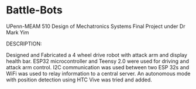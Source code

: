 # Battle-Bots
UPenn-MEAM 510 Design of Mechatronics Systems Final Project under Dr Mark Yim


DESCRIPTION:

Designed and Fabricated a 4 wheel drive robot with attack arm and display health bar. ESP32 microcontroller and Teensy 2.0 were used for driving and attack arm control. I2C communication was used between two ESP 32s and WiFi was used to relay information to a central server. An autonomous mode with position detection using HTC Vive was tried and added.
